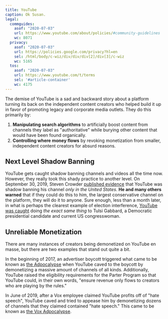 ```yaml
---
title: YouTube
caption: Ok Susan.
legal:
  commguides:
    asof: "2020-07-03"
    url: https://www.youtube.com/about/policies/#community-guidelines
    wc: 8071
  privacy:
    asof: "2020-07-03"
    url: https://policies.google.com/privacy?hl=en
    sel: /html/body/c-wiz/div/div/div[2]/div[3]/c-wiz
    wc: 5165
  tos:
    asof: "2020-07-03"
    url: https://www.youtube.com/t/terms
    sel: '#article-container'
    wc: 4175
---
```


The demise of YouTube is a sad and backward story about a platform turning its
back on the independent content creators who helped build it up in favor of
promoting legacy and corporate media outlets. They do this primarily by:
1. **Manipulating search algorithms** to artificially boost content from
	 channels they label as "authoritative" while burying other content that
	 would have been found organically.
2. **Controlling where money flows** by revoking monetization from smaller,
	 independent content creators for absurd reasons.

## Next Level Shadow Banning

YouTube gets caught shadow banning channels and videos all the time now.
However, they really took this shady practice to another level. On September
30, 2019, Steven Crowder [published
evidence](/events/crowder-confirms-youtube-shadow-ban/) that YouTube was shadow
banning his channel _only in the United States_. **He and many others warned**
that if they could do this to him, the largest conservative channel on the
platform, they will do it to anyone. Sure enough, less than a month later, in
what is perhaps the clearest example of election interference, [YouTube was
caught](/events/youtube-gets-caught-shadow-banning-tulsi-gabbard-in-the-us/)
doing _the exact same thing_ to Tulsi Gabbard, a Democratic presidential
candidate and current US congresswoman.

## Unreliable Monetization

There are many instances of creators being demonetized on YouTube en masse, but
there are two examples that stand out quite a bit.

In the beginning of 2017, an advertiser boycott triggered what came to be known
as [the Adpocalypse](/events/youtube-adpocalypse/) when YouTube caved to the
boycott by demonetizing a massive amount of channels of all kinds.
Additionally, YouTube raised the eligibility requirements for the Parter
Program so that YouTube could, in their own words, "ensure revenue only flows
to creators who are playing by the rules."

In June of 2019, after a Vox employee claimed YouTube profits off of "hate
speech", YouTube caved and tried to appease him by demonetizing dozens of
channels that they claimed contained "hate speech." This came to be known as
[the Vox Adpocalypse](/events/voxadpocalypse/).
